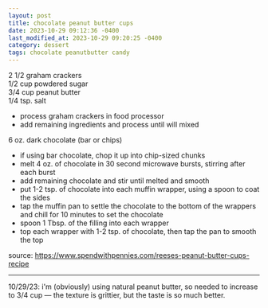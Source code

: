 ```yaml
---
layout: post
title: chocolate peanut butter cups
date: 2023-10-29 09:12:36 -0400
last_modified_at: 2023-10-29 09:20:25 -0400
category: dessert
tags: chocolate peanutbutter candy
---
```


2 1/2 graham crackers  
1/2 cup powdered sugar  
3/4 cup peanut butter  
1/4 tsp. salt  
* process graham crackers in food processor
* add remaining ingredients and process until will mixed

6 oz. dark chocolate (bar or chips)  
* if using bar chocolate, chop it up into chip-sized chunks
* melt 4 oz. of chocolate in 30 second microwave bursts, stirring after each burst
* add remaining chocolate and stir until melted and smooth
* put 1-2 tsp. of chocolate into each muffin wrapper, using a spoon to coat the
  sides
* tap the muffin pan to settle the chocolate to the bottom of the wrappers and 
  chill for 10 minutes to set the chocolate
* spoon 1 Tbsp. of the filling into each wrapper
* top each wrapper with 1-2 tsp. of chocolate, then tap the pan to smooth the top

source: <https://www.spendwithpennies.com/reeses-peanut-butter-cups-recipe>

---

10/29/23: i'm (obviously) using natural peanut butter, so needed to increase to 3/4
cup — the texture is grittier, but the taste is so much better.
